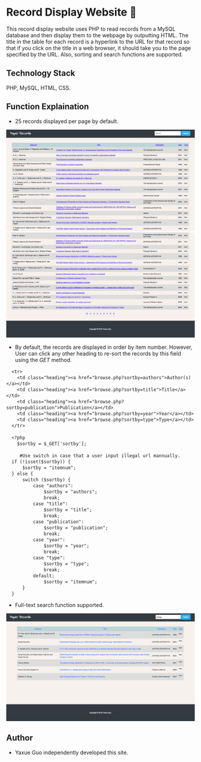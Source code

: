 # Record Display Website 📖

This record display website uses PHP to read records from a MySQL database and then display them to the webpage by outputting HTML. The title in the table for each record is a hyperlink to the URL for that record so that if you click on the title in a web browser, it should take you to the page specified by the URL. Also, sorting and search functions are supported.

## Technology Stack

PHP, MySQL, HTML, CSS.

## Function Explaination

  * 25 records displayed per page by default. 
  
  ![](screenshot/init_1.png)
  ![](screenshot/init_2.png)
  
  * By default, the records are displayed in order by item number. However, User can click any other heading to re-sort the records by this field using the *GET* method.
  
  ```
    <tr>
      <td class="heading"><a href="browse.php?sortby=authors">Author(s)</a></td>
      <td class="heading"><a href="browse.php?sortby=title">Title</a></td>
      <td class="heading"><a href="browse.php?sortby=publication">Publication</a></td>
      <td class="heading"><a href="browse.php?sortby=year">Year</a></td>
      <td class="heading"><a href="browse.php?sortby=type">Type</a></td>
    </tr>
    
    <?php
      $sortby = $_GET['sortby'];
      
       #Use switch in case that a user input illegal url mannually.
    if (!isset($sortby)) {
        $sortby = "itemnum";
    } else {
        switch ($sortby) {
            case "authors":
                $sortby = "authors";
                break;
            case "title":
                $sortby = "title";
                break;
            case "publication":
                $sortby = "publication";
                break;
            case "year":
                $sortby = "year";
                break;
            case "type":
                $sortby = "type";
                break;
            default:
                $sortby = "itemnum";
        }
    }
  ```
  
  * Full-text search function supported.
  
  ![](screenshot/search.png)
  
## Author

* Yaxue Guo independently developed this site.